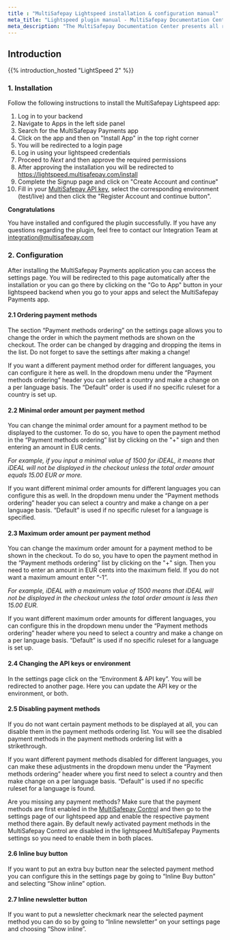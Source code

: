 ```yaml
---
title : "MultiSafepay Lightspeed installation & configuration manual"
meta_title: "Lightspeed plugin manual - MultiSafepay Documentation Center"
meta_description: "The MultiSafepay Documentation Center presents all relevant information about our Plugins and API. You can also find support pages for Payment Methods, Tools and General Questions as well as the contact details of our Support and Integration Teams."
---
```


## Introduction

{{% introduction_hosted "LightSpeed 2" %}}

### 1. Installation 
Follow the following instructions to install the MultiSafepay Lightspeed app:

1. Log in to your backend
2. Navigate to Apps in the left side panel
3. Search for the MultiSafepay Payments app
4. Click on the app and then on "Install App" in the top right corner
5. You will be redirected to a login page
6. Log in using your lightspeed credentials
7. Proceed to _Next_ and then approve the required permissions
8. After approving the installation you will be redirected to <https://lightspeed.multisafepay.com/install>
9. Complete the Signup page and click on "Create Account and continue"
10. Fill in your [MultiSafepay API key](https://docs.multisafepay.com/tools/multisafepay-control/get-your-api-key/), select the corresponding environment (test/live) and then click the "Register Account and continue button".

__Congratulations__

You have installed and configured the plugin successfully. If you have any questions regarding the plugin, feel free to contact our Integration Team at <integration@multisafepay.com>

### 2. Configuration
After installing the MultiSafepay Payments application you can access the settings page. You will be redirected to this page automatically after the installation or you can go there by clicking on the "Go to App" button in your lightspeed backend when you go to your apps and select the MultiSafepay Payments app.

#### 2.1 Ordering payment methods
The section “Payment methods ordering” on the settings page allows you to change the order in which the payment methods are shown on the checkout. The order can be changed by dragging and dropping the items in the list. Do not forget to save the settings after making a change!

If you want a different payment method order for different languages, you can configure it here as well. In the dropdown menu under the “Payment methods ordering” header you can select a country and make a change on a per language basis.
The “Default” order is used if no specific ruleset for a country is set up.


#### 2.2 Minimal order amount per payment method
You can change the minimal order amount for a payment method to be displayed to the customer. To do so, you have to open the payment method in the “Payment methods ordering” list by clicking on the "+" sign and then entering an amount in EUR cents.

_For example, if you input a minimal value of 1500 for iDEAL, it means that iDEAL will not be displayed in the checkout unless the total order amount equals 15.00 EUR or more._

If you want different minimal order amounts for different languages you can configure this as well. In the dropdown menu under the “Payment methods ordering” header you can select a country and make a change on a per language basis.
“Default” is used if no specific ruleset for a language is specified.


#### 2.3 Maximum order amount per payment method
You can change the maximum order amount for a payment method to be shown in the checkout. To do so, you have to open the payment method in the “Payment methods ordering” list by clicking on the "+" sign. Then you need to enter an amount in EUR cents into the maximum field. If you do not want a maximum amount enter “-1”.

_For example, iDEAL with a maximum value of 1500 means that iDEAL will not be displayed in the checkout unless the total order amount is less then 15.00 EUR._

If you want different maximum order amounts for different languages, you can configure this in the dropdown menu under the “Payment methods ordering” header where you need to select a country and make a change on a per language basis.
“Default” is used if no specific ruleset for a language is set up.


#### 2.4 Changing the API keys or environment
In the settings page click on the “Environment & API key”. You will be redirected to another page. 
Here you can update the API key or the environment, or both. 

#### 2.5 Disabling payment methods
If you do not want certain payment methods to be displayed at all, you can disable them in the payment methods ordering list. You will see the disabled payment methods in the payment methods ordering list with a strikethrough.

If you want different payment methods disabled for different languages, you can make these adjustments in the dropdown menu under the “Payment methods ordering” header where you first need to select a country and then make change on a per language basis. “Default” is used if no specific ruleset for a language is found.

Are you missing any payment methods? Make sure that the payment methods are first enabled in the [MultiSafepay Control](https://docs.multisafepay.com/tools/multisafepay-control/) and then go to the settings page of our lightspeed app and enable the respective payment method there again. By default newly activated payment methods in the MultiSafepay Control are disabled in the lightspeed MultiSafepay Payments settings so you need to enable them in both places. 

#### 2.6 Inline buy button
If you want to put an extra buy button near the selected payment method you can configure this in the settings page by going to “Inline Buy button” and selecting “Show inline” option. 

#### 2.7 Inline newsletter button
If you want to put a newsletter checkmark near the selected payment method you can do so by going to “Inline newsletter” on your settings page and choosing “Show inline”.